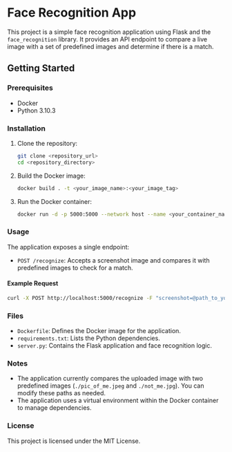 # Face Recognition App

This project is a simple face recognition application using Flask and the `face_recognition` library. It provides an API endpoint to compare a live image with a set of predefined images and determine if there is a match.

## Getting Started

### Prerequisites

- Docker
- Python 3.10.3

### Installation

1. Clone the repository:

   ```sh
   git clone <repository_url>
   cd <repository_directory>
   ```

2. Build the Docker image:

   ```sh
   docker build . -t <your_image_name>:<your_image_tag>
   ```

3. Run the Docker container:
   ```sh
   docker run -d -p 5000:5000 --network host --name <your_container_name> <your_image_name>:<your_image_tag>
   ```

### Usage

The application exposes a single endpoint:

- `POST /recognize`: Accepts a screenshot image and compares it with predefined images to check for a match.

#### Example Request

```sh
curl -X POST http://localhost:5000/recognize -F "screenshot=@path_to_your_image.jpg"
```

### Files

- `Dockerfile`: Defines the Docker image for the application.
- `requirements.txt`: Lists the Python dependencies.
- `server.py`: Contains the Flask application and face recognition logic.

### Notes

- The application currently compares the uploaded image with two predefined images (`./pic_of_me.jpeg` and `./not_me.jpg`). You can modify these paths as needed.
- The application uses a virtual environment within the Docker container to manage dependencies.

### License

This project is licensed under the MIT License.
